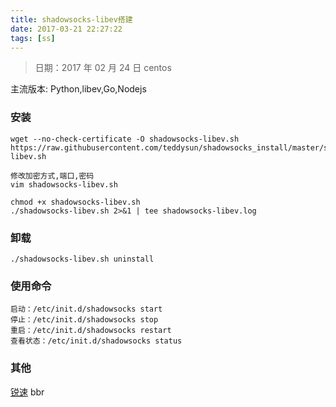 ```yaml
---
title: shadowsocks-libev搭建
date: 2017-03-21 22:27:22
tags: [ss]
---
```


> 日期：2017 年 02 月 24 日
> centos

主流版本: Python,libev,Go,Nodejs

### 安装

````
wget --no-check-certificate -O shadowsocks-libev.sh https://raw.githubusercontent.com/teddysun/shadowsocks_install/master/shadowsocks-libev.sh

修改加密方式,端口,密码
vim shadowsocks-libev.sh

chmod +x shadowsocks-libev.sh
./shadowsocks-libev.sh 2>&1 | tee shadowsocks-libev.log
````

### 卸载

````
./shadowsocks-libev.sh uninstall
````

### 使用命令

````
启动：/etc/init.d/shadowsocks start
停止：/etc/init.d/shadowsocks stop
重启：/etc/init.d/shadowsocks restart
查看状态：/etc/init.d/shadowsocks status
````


### 其他

[锐速](https://www.91yun.org/serverspeeder91yun)
bbr